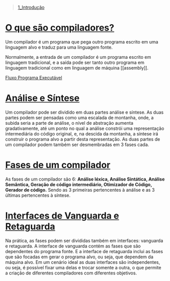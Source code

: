 
>[1_Introdução](1_introducao.pdf)
# [O que são compiladores?](1_introducao.pdf)
Um compilador é um programa que pega outro programa escrito em uma linguagem alvo e traduz para uma linguagem fonte.

Normalmente, a entrada de um compilador é um programa escrito em linguagem tradicional, e a saída pode ser tanto outro programa em linguagem tradicional como em linguagem de máquina [[assembly]].

[Fluxo Programa Executável](Fluxo%20Programa%20Executável.canvas)
# [Análise e Síntese](Análise%20e%20Síntese.md)
Um compilador pode ser dividido em duas partes análise e síntese. As duas partes podem ser pensadas como uma escalada de montanha, onde, a subida seria a parte de análise, o nível de abstração aumenta gradativamente, até um ponto no qual a análise constrói uma representação intermediária do código original, e, na descida da montanha, a síntese irá construir o programa alvo a partir desta representação.  As duas partes de um compilador podem também ser desmembradas em 3 fases cada.
# [Fases de um compilador](Fases%20de%20um%20compilador.md)
As fases de um compilador são 6: **Análise léxica, Análise Sintática, Análise Semântica, Geração de código intermediário, Otimizador de Código, Gerador de código.** Sendo as 3 primeiras pertencentes à análise e as 3 últimas pertencentes à síntese.
# [Interfaces de Vanguarda e Retaguarda](Interfaces%20de%20Vanguarda%20e%20Retaguarda.md)
Na prática,  as fases podem ser divididas também em interfaces: vanguarda e retaguarda. A interface de vanguarda contém as fases que são dependentes do programa fonte. E a interface de retaguarda inclui as fases que são focadas em gerar o programa alvo, ou seja, que dependem da máquina alvo. Em um cenário ideal as duas interfaces são independentes, ou seja, é possível fixar uma delas e trocar somente a outra, o que permite a criação de diferentes compiladores com diferentes objetivos.

